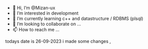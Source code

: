 - 👋 Hi, I’m @Mizan-ux
- 👀 I’m interested in development
- 🌱 I’m currently learning c++ and datastructure / RDBMS (plsql)
- 💞️ I’m looking to collaborate on ...
- 📫 How to reach me ...

<!---
Mizan-ux/Mizan-ux is a ✨ special ✨ repository because its `README.md` (this file) appears on your GitHub profile.
You can click the Preview link to take a look at your changes.
--->
todays date is 26-09-2023 i made some changes ,

